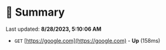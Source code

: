 # 📖 Summary
Last updated: **8/28/2023, 5:10:06 AM**

- `GET` [https://google.com](https://google.com) - **Up** (158ms)
